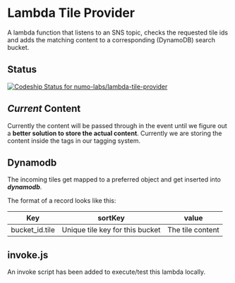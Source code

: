 # Lambda Tile Provider
A lambda function that listens to an SNS topic, checks the requested tile ids and adds the matching content to a corresponding (DynamoDB) search bucket.

## Status
[ ![Codeship Status for numo-labs/lambda-tile-provider](https://codeship.com/projects/a7474ec0-e85f-0133-675c-46bb3aa6b241/status?branch=master)](https://codeship.com/projects/147193)

## _Current_ Content
Currently the content will be passed through in the event until we figure out a **better solution to store the actual content**. Currently we are storing the content inside the tags in our tagging system.

## Dynamodb
The incoming tiles get mapped to a preferred object and get inserted into _**dynamodb**_.

The format of a record looks like this:

| Key | sortKey | value |
| --- | ------- | ----- |
| bucket_id.tile | Unique tile key for this bucket | The tile content |

## invoke.js
An invoke script has been added to execute/test this lambda locally.
